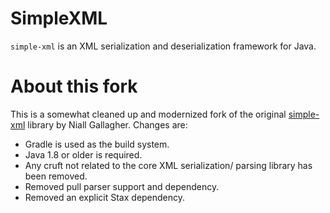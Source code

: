 # SimpleXML

`simple-xml` is an XML serialization and deserialization framework for Java. 

# About this fork

This is a somewhat cleaned up and modernized fork of the original 
[simple-xml](https://github.com/ngallagher/simplexml) library by Niall Gallagher.
Changes are:

* Gradle is used as the build system.
* Java 1.8 or older is required.
* Any cruft not related to the core XML serialization/ parsing library
  has been removed.
* Removed pull parser support and dependency.
* Removed an explicit Stax dependency.